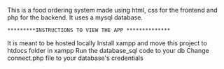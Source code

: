 This is a food ordering system made using html, css for the frontend and php for the backend. 
It uses a mysql database. 

    *********INSTRUCTIONS TO VIEW THE APP **************
It is meant to be hosted locally
Install xampp and move this project to htdocs folder in xampp
Run the database_sql code to your db
Change connect.php file to your database's credentials
